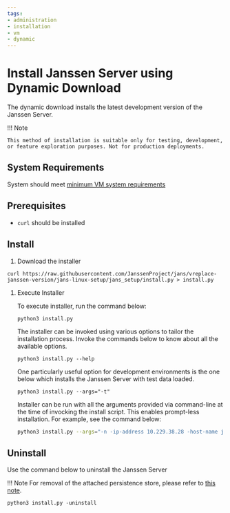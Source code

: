 ```yaml
---
tags:
- administration
- installation
- vm
- dynamic
---
```


# Install Janssen Server using Dynamic Download

The dynamic download installs the latest development version of the Janssen Server.

!!! Note

    This method of installation is suitable only for testing, development, or feature exploration purposes. Not for production deployments.

## System Requirements

System should meet [minimum VM system requirements](vm-requirements.md)

## Prerequisites

- `curl` should be installed

## Install

1. Download the installer
```
curl https://raw.githubusercontent.com/JanssenProject/jans/vreplace-janssen-version/jans-linux-setup/jans_setup/install.py > install.py
```

1. Execute Installer

   To execute installer, run the command below:

   ```text
   python3 install.py
   ```

   The installer can be invoked using various options to tailor the 
   installation process. Invoke the commands below to know about all the 
   available options.

   ```
   python3 install.py --help
   ```

   One particularly useful option for development environments is the one 
   below which installs the Janssen Server with test data loaded.

   ```    
   python3 install.py --args="-t"
   ```

   Installer can be run with all the arguments provided via command-line
   at the time of invocking the install script. This enables prompt-less
   installation. For example, see the command below:

   ```bash
   python3 install.py --args="-n -ip-address 10.229.38.28 -host-name jans-opensuse -city ah -state gj -country in -org-name gluu -email dhaval@gluu.org -jans-max-mem 26349 -admin-password admin -ldap-admin-password admin --listen_all_interfaces --with-casa --install-jans-keycloak-link -t"
   ```



## Uninstall

Use the command below to uninstall the Janssen Server

!!! Note
For removal of the attached persistence store, please refer to [this note](../install-faq.md#does-the-janssen-server-uninstall-process-remove-the-data-store-as-well).

```
python3 install.py -uninstall
```
